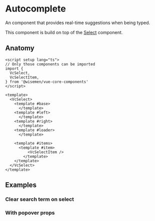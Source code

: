 # Autocomplete

An component that provides real-time suggestions when being typed.

This component is build on top of the [Select](/packages/components/components/select/select.html) component.

<ComponentPreview name="autocomplete/examples/main" />

## Anatomy

```vue
<script setup lang="ts">
// Only those components can be imported
import {
  VcSelect,
  VcSelectItem,
} from '@wisemen/vue-core-components'
</script>

<template>
  <VcSelect>
    <template #base>
      </template>
    <template #left>
      </template>
    <template #right>
      </template>
    <template #loader>
      </template>

    <template #items>
      <template #item>
          <VcSelectItem />
        </template>
    </template>
  </VcSelect>
</template>
```

<!-- @include: ./autocomplete-meta.md -->

## Examples

### Clear search term on select
<ComponentPreview name="autocomplete/examples/clear-search-term-on-select" />

### With popover props
<ComponentPreview name="autocomplete/examples/popover-props" />
